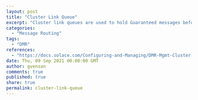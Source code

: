 ```yaml
---
layout: post
title: "Cluster Link Queue"
excerpt: "Cluster link queues are used to hold Guaranteed messages before they are sent over the data connection to neighboring nodes. These queues are used to manage the flow of data over the links."
categories:
  - "Message Routing"
tags:
  - "DMR"
references:
  - "https://docs.solace.com/Configuring-and-Managing/DMR-Mgmt-Cluster-Link-Config.htm"
date: Thu, 09 Sep 2021 00:00:00 GMT
author: gvensan
comments: true
published: true
share: true
permalink: cluster-link-queue
---
```

